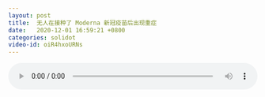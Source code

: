 ```yaml
---
layout: post
title:  无人在接种了 Moderna 新冠疫苗后出现重症
date:   2020-12-01 16:59:21 +0800
categories: solidot
video-id: oiR4hxoURNs
---
```


<audio src="/assets/85350d006cd04744d2c6b8b17f088393.mp3" style="width: 100%;" controls></audio>

